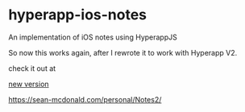 # hyperapp-ios-notes
An implementation of iOS notes using HyperappJS

So now this works again, after I rewrote it to work with Hyperapp V2. 



check it out at

[new version](https://sean-mcdonald.com/personal/Notes2/)

https://sean-mcdonald.com/personal/Notes2/
